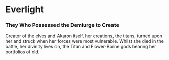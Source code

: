# Everlight
### They Who Possessed the Demiurge to Create

Creator of the elves and Akaron itself, her creations, the titans, turned upon her and struck when her forces were most vulnerable. Whilst she died in the battle, her divinity lives on, the Titan and Flower-Borne gods bearing her portfolios of old.
